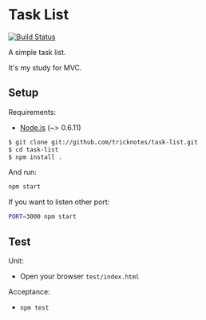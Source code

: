 # Task List

[![Build Status](https://secure.travis-ci.org/tricknotes/task-list.png)](http://travis-ci.org/tricknotes/task-list)

A simple task list.

It's my study for MVC.

## Setup

Requirements:

* [Node.js](http://nodejs.org/) (~> 0.6.11)

``` sh
$ git clone git://github.com/tricknotes/task-list.git
$ cd task-list
$ npm install .
```

And run:

``` sh
npm start
```

If you want to listen other port:

``` sh
PORT=3000 npm start
```

## Test

Unit:

* Open your browser `test/index.html`

Acceptance:

* `npm test`
